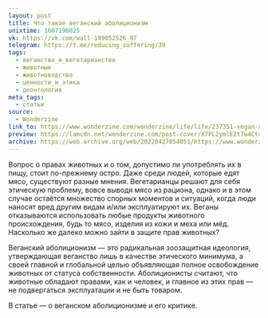 ```yaml
---
layout: post
title: Что такое веганский аболиционизм
unixtime: 1607196025
vk: https://vk.com/wall-199052526_97
telegram: https://t.me/reducing_suffering/39
tags:
  - веганство_и_вегетарианство
  - животные
  - животноводство
  - ценности_и_этика
  - деонтология
meta_tags:
  - статьи
source:
  - Wonderzine
link_to: https://www.wonderzine.com/wonderzine/life/life/237351-vegan-abolitionism
preview: https://lamcdn.net/wonderzine.com/post-cover/X7PL2ymlE2t7w4CtdAhNOA-default.jpg
archive: https://web.archive.org/web/20220427054051/https://www.wonderzine.com/wonderzine/life/life/237351-vegan-abolitionism
---
```

Вопрос о правах животных и о том, допустимо ли употреблять их в пищу, стоит по-прежнему остро. Даже среди людей, которые едят мясо, существуют разные мнения. Вегетарианцы решают для себя этическую проблему, вовсе выводя мясо из рациона, однако и в этом случае остаётся множество спорных моментов и ситуаций, когда люди наносят вред другим видам и/или эксплуатируют их. Веганы отказываются использовать любые продукты животного происхождения, будь то мясо, изделия из кожи и меха или мёд. Насколько же далеко можно зайти в защите прав животных?

Веганский аболиционизм — это радикальная зоозащитная идеология, утверждающая веганство лишь в качестве этического минимума, а своей главной и глобальной целью объявляющая полное освобождение животных от статуса собственности. Аболиционисты считают, что животные обладают правами, как и человек, и главное из этих прав — не подвергаться эксплуатации и не быть товаром.

В статье — о веганском аболиционизме и его критике.